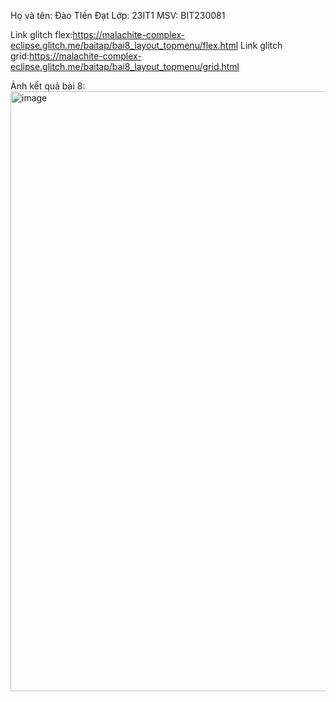 Họ và tên: Đào TIến Đạt
Lớp: 23IT1
MSV: BIT230081

Link glitch flex:https://malachite-complex-eclipse.glitch.me/baitap/bai8_layout_topmenu/flex.html
Link glitch grid:https://malachite-complex-eclipse.glitch.me/baitap/bai8_layout_topmenu/grid.html

Ảnh kết quả bài 8:
<img width="960" alt="image" src="https://github.com/user-attachments/assets/d3b1b778-b1a6-4368-a4a3-032fd642f127">

